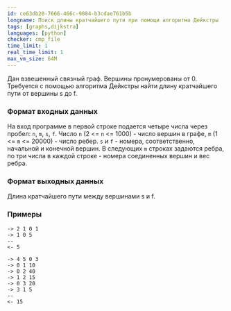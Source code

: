 ```yaml
---
id: ce63db20-7666-466c-9084-b3cdae761b5b
longname: Поиск длины кратчайшего пути при помощи алгоритма Дейкстры
tags: [graphs,dijkstra]
languages: [python]
checker: cmp_file
time_limit: 1
real_time_limit: 1
max_vm_size: 64M
---
```


Дан взвешенный связный граф. Вершины пронумерованы от 0. Трeбуется с помощью алгоритма Дейкстры найти длину кратчайшего пути от вершины s до f.

### Формат входных данных

На вход программе в первой строке подается четыре числа через пробел: `n`, `m`, `s`, `f`. 
Число `n` (2 <= `n` <= 1000) - число вершин в графе, `m` (1 <= `m` <= 20000) - число ребер. `s` и `f` - номера, соответственно, начальной и конечной вершин.
В следующих `m` строках задаются ребра, по три числа в каждой строке - номера соединенных вершин и вес ребра.

### Формат выходных данных

Длина кратчайшего пути между вершинами s и f.

### Примеры

```
-> 2 1 0 1
-> 1 0 5
--
<- 5
```

```
-> 4 5 0 3
-> 0 1 10
-> 0 2 40
-> 1 2 15
-> 0 3 20
-> 3 1 5
--
<- 15
```
